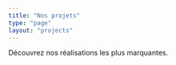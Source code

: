 ```yaml
---
title: "Nos projets"
type: "page"
layout: "projects"
---
```


Découvrez nos réalisations les plus marquantes.